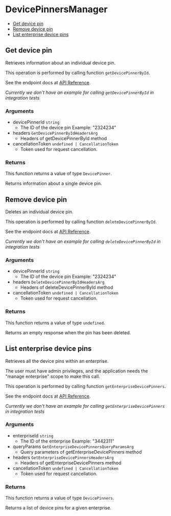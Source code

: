 # DevicePinnersManager

- [Get device pin](#get-device-pin)
- [Remove device pin](#remove-device-pin)
- [List enterprise device pins](#list-enterprise-device-pins)

## Get device pin

Retrieves information about an individual device pin.

This operation is performed by calling function `getDevicePinnerById`.

See the endpoint docs at
[API Reference](https://developer.box.com/reference/get-device-pinners-id/).

_Currently we don't have an example for calling `getDevicePinnerById` in integration tests_

### Arguments

- devicePinnerId `string`
  - The ID of the device pin Example: "2324234"
- headers `GetDevicePinnerByIdHeadersArg`
  - Headers of getDevicePinnerById method
- cancellationToken `undefined | CancellationToken`
  - Token used for request cancellation.

### Returns

This function returns a value of type `DevicePinner`.

Returns information about a single device pin.

## Remove device pin

Deletes an individual device pin.

This operation is performed by calling function `deleteDevicePinnerById`.

See the endpoint docs at
[API Reference](https://developer.box.com/reference/delete-device-pinners-id/).

_Currently we don't have an example for calling `deleteDevicePinnerById` in integration tests_

### Arguments

- devicePinnerId `string`
  - The ID of the device pin Example: "2324234"
- headers `DeleteDevicePinnerByIdHeadersArg`
  - Headers of deleteDevicePinnerById method
- cancellationToken `undefined | CancellationToken`
  - Token used for request cancellation.

### Returns

This function returns a value of type `undefined`.

Returns an empty response when the pin has been deleted.

## List enterprise device pins

Retrieves all the device pins within an enterprise.

The user must have admin privileges, and the application
needs the "manage enterprise" scope to make this call.

This operation is performed by calling function `getEnterpriseDevicePinners`.

See the endpoint docs at
[API Reference](https://developer.box.com/reference/get-enterprises-id-device-pinners/).

_Currently we don't have an example for calling `getEnterpriseDevicePinners` in integration tests_

### Arguments

- enterpriseId `string`
  - The ID of the enterprise Example: "3442311"
- queryParams `GetEnterpriseDevicePinnersQueryParamsArg`
  - Query parameters of getEnterpriseDevicePinners method
- headers `GetEnterpriseDevicePinnersHeadersArg`
  - Headers of getEnterpriseDevicePinners method
- cancellationToken `undefined | CancellationToken`
  - Token used for request cancellation.

### Returns

This function returns a value of type `DevicePinners`.

Returns a list of device pins for a given enterprise.
